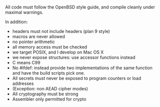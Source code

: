 All code must follow the OpenBSD style guide, and compile cleanly under maximal
warnings.

In addition:
   * headers must not include headers (plan 9 style)
   * macros are never allowed
   * no pointer arithmetic
   * all memory access must be checked
   * we target POSIX, and I develop on Mac OS X
   * we never expose structures: use accessor functions instead
   * C means C99
   * No #ifdef: instead provide two implementations of the same function
     and have the build scripts pick one.
   * All secrets must never be exposed to program counters or load addresses
   * (Exception: non AEAD cipher modes)
   * All cryptography must be strong
   * Assembler only permitted for crypto